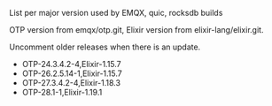 List per major version used by EMQX, quic, rocksdb builds

OTP version from emqx/otp.git, Elixir version from elixir-lang/elixir.git.

Uncomment older releases when there is an update.

+ OTP-24.3.4.2-4,Elixir-1.15.7
+ OTP-26.2.5.14-1,Elixir-1.15.7
+ OTP-27.3.4.2-4,Elixir-1.18.3
+ OTP-28.1-1,Elixir-1.19.1
